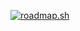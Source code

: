 [![roadmap.sh](https://roadmap.sh/card/wide/66656726e724e39e4d398cb4?variant=dark&roadmaps=frontend)](https://roadmap.sh)
